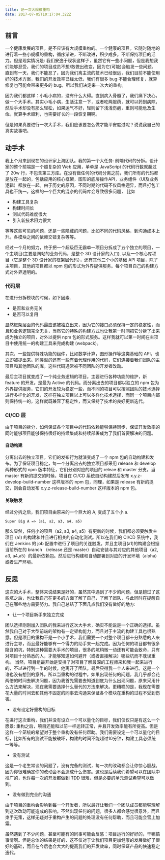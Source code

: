 ```yaml
---
title: 记一次大规模重构
date: 2017-07-05T10:17:04.322Z
---
```


## 前言
一个健康发展的项目，是不应该有大规模重构的。一个健康的项目，它随时随地的进行着一些小规模的重构，循序渐进，不断改进，积少成多，不断保持项目的活力。但是现实情况是: 我们安逸于现状这样子，虽然它有一些小问题，但是我想我们能够忍受，我们的项目成员不想/敢做出改变，因为它(可能)会触发一些问题。直到有一天，我们不能忍了，因为我们离主流的技术已经很远，我们目前不能使用好的技术方案，我们的开发效率已经太低，我们有很多 bug 不能合理修复，就算修复也可能会带来更多的 bug。所以我们决定来一次大的重构。

因为我们都这样：小毛小病的，没有什么大碍。直到病入骨髓了，我们痛下决心，做一个大手术。其实小毛小病，生活注意一下，或者吃两服药，就可以药到病除，然后手术却没有那么轻松，如果运气不好，轻则留下浅浅伤疤，重则可能危及生命。就算手术顺利，也需要好长的一段恢复期啊。

但是如果真要进行一次大手术，我们应该要怎么做才能平安度过呢？说说我自己的真实故事吧。

## 动手术
我上个月来到现在的设计家上海团队。我的第一个大任务: 前端代码的分拆。设计家的整个前端是一个超复杂的 Web 应用，单单是 JavaScript 的代码行数就超过了 20w 行，不包含第三方库。在没有做任何的代码分离之前，我们所有的代码都是放在一起的，包括应用的核心框架，图形的底层操作API，业务组件（UI及业务逻辑）都放在一起。由于历史的原因，不同时期的代码不仅风格迥异，而且打包工具也不统一。这样的一个巨大的混杂的代码库会导致很多问题， 比如

* 构建工具复杂
* 构建时间长
* 测试代码难度很大
* 引入新技术阻力很大

等等这些可见的问题，还是一些隐藏的问题，比如不同的代码风格，到沟通成本上升。各模块之间的依赖交错复杂等等。

经过一个月的努力，终于把一个超级巨无霸单一项目分拆成了五个独立的项目，一个主项目(主要是网站的业务代码，是整个 3D 设计家的入口), 以及一个核心库项目（它是整个 3D 设计家的框架层代码），还有其他三个小的基础 API 项目，除了主项目，其他的项目都以 npm  包的形式为外界提供服务。每个项目自己的构建方式对外界透明的。

### 代码层
在进行分拆模块的时候，如下因素.

* 是否和业务无关
* 是否可以复用

显然框架层面的代码最应该被独立出来，因为它的接口必须保持一定的稳定性，而且和业务逻辑完全无关，当然它的特殊的构建方式也让我第一时间把它分拆了出来成为独立的项目，对外以提供 npm 包的形式服务。这样我就可以第一时间在主项目中使用统一的构建工具来完成构建 (webpack)。

其次，一些提供特殊功能的组件，比如数学计算，图形操作等这类基础的 API，也立即被提出来。同类型的还有一些有着代理作用的代码，它们连接着我们团队的主项目和其他团队的库，这些代码通常被不同团队的开发者改动。

最后主项目就变成了一个纯业务逻辑的项目，主要进行各种功能的维护，新 feature 的开发，是最为 Active 的代码。而分离出去的项目都以独立的 npm 包为外界提供服务，它们的开发较为稳定一些，而不同的项目可以按照团队的技术选择进行多样化的开发，这样在独立项目以上可以多样化技术选择，而同一个项目内部则保持统一的，这样就既兼容了稳定性，而又保持了技术的良好更新迭代。

### CI/CD 层
由于项目的拆分，如何保证各个项目中的代码依赖能够保持同步，保证开发效率的同时能够项目能够保持很好的持续集成和持续部署成为了我们首要解决的问题。

#### 自动构建
分离出去的独立项目，它们的发布行为就演变成了一个 npm 包的自动构建和发布。为了保证项目稳定，每一个分离出去的独立项目都采用 release 和  develop 两种形式的 npm 版本特征，它们分别对应的项目的 releae 和 master 分支。当 master 有新的提交的时候，项目在 CI/CD 系统自动构建然后发布 x.y.z-develop-build-number 这样版本的  npm 包，同理，如果是 release  有新的提交，则会自动发布 x.y.z-release-build-number 这样版本的 npm 包。

#### 关联触发
经过分拆之后，我们项目由原来的一个巨大的 A, 变成了五个小 a.

```
Super Big A => (a1, a2, a3, a4, a5)
```

那么显然，任何小的项目（a2, a3, a4, a5）有更新的时候，我们都必须要触发主项目 (a1) 的构建和并且进行相关的自动化测试。所以在我们的 CI/CD 系统中，我们在 Jenkins 的 job 配置中进行了项目的关连触发。并且主项目(a1)的构建会根据当前所在的 branch （release 还是 master）自动安装与其对应的其他项目（a2, a3, a4,a5）的最新依赖包。然后进行构建和自动部署到对应的开发环境（alpha) 或者生产环境。

## 反思
这次的大手术，整体来说结果是好的，虽然其中遇到了不少的问题，但是趟过了这些坑之后，也让我自己在更多的方面了解了自己，了解了团队，与此同时在提醒自己在哪些地方需要努力。我自己总结了下面几点我们没有做好的地方:

* 让一个项目新手来独立完成

团队选择刚刚加入团队的我来进行这次大手术，确实不能说是一个正确的选择。虽然我自己对于大型前端的架构有一定架构能力，而且对于主流的构建工具也很熟悉。但是项目的重构不是一个小手术，我们需要一个对整个项目都十分熟悉的人来进行主导，而且最好能够有一个得力的助手来一起完成。因为任何的项目都有很多隐含的坑，特别这种需要大手术的项目，很多的坑稍微一动还有可能会致命，只有对项目十分熟悉的人，才能够知道如何避开（或者直接解决）哪些坑而不耽误重构。
当然，项目组最开始是安排了对项目了解最深的工程师来和我一起来进行的，不过进行到一半的时候，他离开了团队，最后只得我一个人来进行。这是一个谁也没有想到的意外。所以当重构的过程中，如果出现任何的问题，我几乎都会花两倍的时间去解决问题，因为我首先需要去知道到底为什么出现问题，原来采用什么方法来解决，现在我需要选择什么替代的方法来解决。更糟糕的是，我现在需要花大量的时间去和其他不固定的同事去沟通来保证各个模块在重构的过程不受到伤害。

* 没有设定好重构的目标

在进行这次重构，我们并没有设立一个可以量化的目标，我们仅仅只是有这么一个愿景: 重构之后，项目还能和以前一样运转正常，并且开发效率能有所提高。但是这样一个笼统的希望对于整个重构没有任何帮助。我们需要设定一个可以量化的目标，比如所有的测试不能被破坏，构建的时间不能超过10分钟，构建工具必须统一等等。

* 没有测试

这是一个老生常谈的问题了，没有完备的测试，每一次的改动都会让你惊心胆战。因为你很难确定你的改动会不会造成什么伤害。这也是后续我们希望可以在团队中推广的，也许每一次的开发都做到 TDD 很难，但是必要的单元测试希望可以做到。

* 没有做到完全的沟通

由于项目的重构会影响到每一个开发者，所以最好让我们一个团队成员都能够理解到这次改动可能造成的影响，不然出现任何的问题，很多人都会感觉很意外，而且束手无策，这样无疑对于重构产生的问题的处理没有任何帮助，而且可能会雪上加霜。

虽然遇到了不少问题，甚至可能有的同事可能会反感：项目运行的好好的，干嘛搞事情啊。但是总体的结果是好的，这不仅对于让我们项目更加健康的发展做好了很好的基础，而且在今后也会大大的提高我们的开发效率，同时保证产品的快速稳定迭代。
